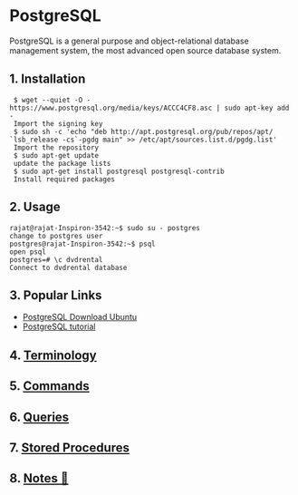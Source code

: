 # PostgreSQL

PostgreSQL is a general purpose and object-relational database management system, the most advanced open source database system.

## 1. Installation

```ssh
 $ wget --quiet -O - https://www.postgresql.org/media/keys/ACCC4CF8.asc | sudo apt-key add -
 Import the signing key
 $ sudo sh -c 'echo "deb http://apt.postgresql.org/pub/repos/apt/ `lsb_release -cs`-pgdg main" >> /etc/apt/sources.list.d/pgdg.list'
 Import the repository
 $ sudo apt-get update
 update the package lists
 $ sudo apt-get install postgresql postgresql-contrib
 Install required packages
```

## 2. Usage

```ssh
rajat@rajat-Inspiron-3542:~$ sudo su - postgres
change to postgres user
postgres@rajat-Inspiron-3542:~$ psql
open psql
postgres=# \c dvdrental
Connect to dvdrental database
```

## 3. Popular Links

- [PostgreSQL Download Ubuntu](https://www.postgresql.org/download/linux/ubuntu/)
- [PostgreSQL tutorial](https://www.postgresqltutorial.com/)

## 4. [Terminology](https://github.com/rajatissar/commands/blob/master/postgresql/md/terminology.md)

## 5. [Commands](https://github.com/rajatissar/commands/blob/master/postgresql/md/commands.md)

## 6. [Queries](https://github.com/rajatissar/commands/blob/master/postgresql/md/queries.md)

## 7. [Stored Procedures](https://github.com/rajatissar/commands/blob/master/postgresql/md/stored-procedures.md)

## 8. [Notes :pushpin:](https://github.com/rajatissar/commands/blob/master/postgresql/md/notes.md)
